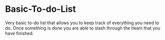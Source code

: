 # Basic-To-do-List
Very basic to-do list that allows you to keep track of everything you need to do.
Once something is done you are able to slash through the iteam that you have finished.
